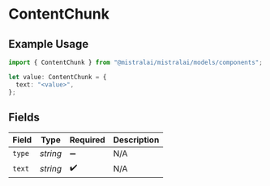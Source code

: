 # ContentChunk

## Example Usage

```typescript
import { ContentChunk } from "@mistralai/mistralai/models/components";

let value: ContentChunk = {
  text: "<value>",
};
```

## Fields

| Field              | Type               | Required           | Description        |
| ------------------ | ------------------ | ------------------ | ------------------ |
| `type`             | *string*           | :heavy_minus_sign: | N/A                |
| `text`             | *string*           | :heavy_check_mark: | N/A                |